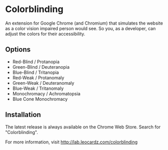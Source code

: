Colorblinding
==========

An extension for Google Chrome (and Chromium) that simulates the website as a color vision impaired person would see. 
So you, as a developer, can adjust the colors for their accessibility.



Options
-------

<ul>
<li> Red-Blind / Protanopia </li>

<li> Green-Blind / Deuteranopia </li>

<li> Blue-Blind / Tritanopia </li>

<li> Red-Weak / Protanomaly </li>

<li> Green-Weak / Deuteranomaly </li>

<li> Blue-Weak / Tritanomaly </li>

<li> Monochromacy / Achromatopsia </li>

<li> Blue Cone Monochromacy </li>
</ul>


Installation
------------

The latest release is always available on the Chrome Web Store. Search for "Colorblinding".

For more information, visit http://lab.leocardz.com/colorblinding

